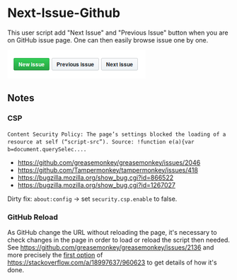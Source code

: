 # Next-Issue-Github

This user script add "Next Issue" and "Previous Issue" button when you are on
GitHub issue page. One can then easily browse issue one by one.

![GitHub Next Issue Screenshot](GitHubNextIssue.png)

## Notes

### CSP
`Content Security Policy: The page’s settings blocked the loading of a resource at self (“script-src”). Source: !function e(a){var b=document.querySelec....`

  * https://github.com/greasemonkey/greasemonkey/issues/2046
  * https://github.com/Tampermonkey/tampermonkey/issues/418
  * https://bugzilla.mozilla.org/show_bug.cgi?id=866522
  * https://bugzilla.mozilla.org/show_bug.cgi?id=1267027
  
Dirty fix: `about:config` → set `security.csp.enable` to false.
  
### GitHub Reload
As GitHub change the URL without reloading the page, it's necessary to check 
changes in the page in order to load or reload the script then needed.
See https://github.com/greasemonkey/greasemonkey/issues/2136 and more precisely
the [first option](https://stackoverflow.com/questions/17385145/scriptish-script-needs-the-page-refreshed-to-run/17385193#17385193) of https://stackoverflow.com/a/18997637/960623 to get details of how it's done.
